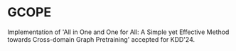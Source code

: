 # GCOPE
Implementation of 'All in One and One for All: A Simple yet Effective Method towards Cross-domain Graph Pretraining' accepted for KDD'24.
